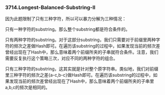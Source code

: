 ### 3714.Longest-Balanced-Substring-II

因为此题限制了只有三种字符，所以可以暴力分解为三种情况：

只有一种字符的substring。那么整个substring都是符合条件的。

只有两种字符的substring。对于这部分substring，我们只需要对于前缀里两种字符的频次之差做Hash即可。在遍历该substring的过程中，如果发现当前的频次差曾经出现在了Hash中，那么意味着两个前缀所夹的子串就符合条件。注意，我们需要反复执行这个策略三次，对应不同的两种字符的组合。

只有三种字符的substring，这其实就是针对整个原字符串。类似地，我们对前缀里三种字符的频次之差{a-c,b-c}做Hash即可。在遍历该substring的过程中，如果发现当前的频次差曾经出现在了Hash中，那么意味着两个前缀所夹的子串里a,b,c的频次是相同的。

